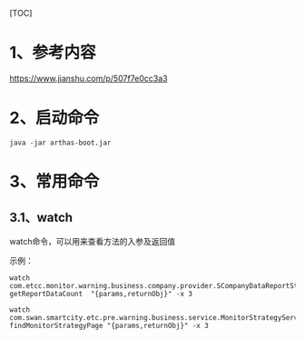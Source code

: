 [TOC]

# 1、参考内容

https://www.jianshu.com/p/507f7e0cc3a3

# 2、启动命令

```shell
java -jar arthas-boot.jar
```



# 3、常用命令

## 3.1、watch

watch命令，可以用来查看方法的入参及返回值

示例：

```shell
watch com.etcc.monitor.warning.business.company.provider.SCompanyDataReportStatProviderImpl getReportDataCount  "{params,returnObj}" -x 3 

watch com.swan.smartcity.etc.pre.warning.business.service.MonitorStrategyServiceImpl findMonitorStrategyPage "{params,returnObj}" -x 3 
```



